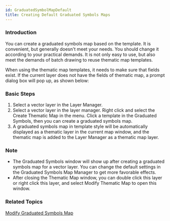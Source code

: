```yaml
---
id: GraduatedSymbolMapDefault
title: Creating Default Graduated Symbols Maps
---
```

### Introduction

You can create a graduated symbols map based on the template. It is
convenient, but generally doesn't meet your needs. You should change it
according to your practical demands. It is not only easy to use, but also meet
the demands of batch drawing to reuse thematic map templates.

When using the thematic map templates, it needs to make sure that fields
exist. If the current layer does not have the fields of thematic map, a prompt
dialog box will pop up, as shown below:

### Basic Steps

1. Select a vector layer in the Layer Manager.
2. Select a vector layer in the layer manager. Right click and select the Create Thematic Map in the menu. Click a template in the Graduated Symbols, then you can create a graduated symbols map. 
3. A graduated symbols map in template style will be automatically displayed as a thematic layer in the current map window, and the thematic map is added to the Layer Manager as a thematic map layer.

### Note

* The Graduated Symbols window will show up after creating a graduated symbols map for a vector layer. You can change the default settings in the Graduated Symbols Map Manager to get more favorable effects.
* After closing the Thematic Map window, you can double click this layer or right click this layer, and select Modify Thematic Map to open this window. 

### Related Topics

[Modify Graduated Symbols Map](GraduatedSymbolMapGroupDia)

